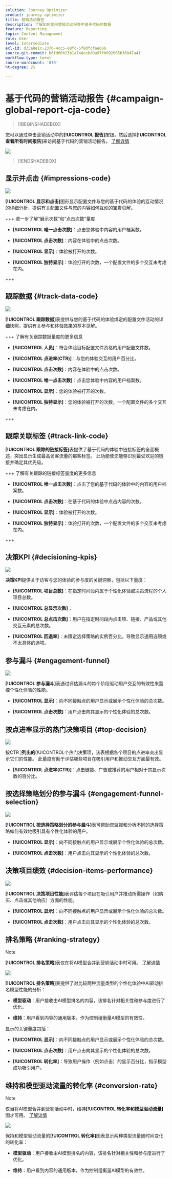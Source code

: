 ```yaml
---
solution: Journey Optimizer
product: journey optimizer
title: 营销活动报告
description: 了解如何使用营销活动报表中基于代码的数据
feature: Reporting
topic: Content Management
role: User
level: Intermediate
exl-id: d35a0e1c-2376-4cc5-88fc-5f8dfcfae666
source-git-commit: b6fd60b23b1a744ceb80a97fb092065b36847a41
workflow-type: tm+mt
source-wordcount: '870'
ht-degree: 2%

---
```


# 基于代码的营销活动报告 {#campaign-global-report-cja-code}

>[!BEGINSHADEBOX]

您可以通过单击营销活动中的&#x200B;**[!UICONTROL 报告]**&#x200B;按钮，然后选择&#x200B;**[!UICONTROL 查看所有时间报告]**&#x200B;来访问基于代码的营销活动报告。 [了解详情](report-gs-cja.md)

![](assets/report-access.png)

>[!ENDSHADEBOX]

## 显示并点击 {#impressions-code}

![](assets/code-based-display-campaign.png)

**[!UICONTROL 显示和点击]**&#x200B;图形显示配置文件与您的基于代码的体验的互动情况的详细分析，提供有关配置文件与您的内容如何互动的宝贵见解。

+++ 进一步了解“展示次数”和“点击次数”量度

* **[!UICONTROL 唯一点击次数]**：点击您体验中内容的用户档案数。

* **[!UICONTROL 点击次数]**：内容在体验中的点击次数。

* **[!UICONTROL 显示]**：体验被打开的次数。

* **[!UICONTROL 独特显示]**：体验打开的次数，一个配置文件的多个交互未考虑在内。

+++

## 跟踪数据 {#track-data-code}

![](assets/code-based-tracking-data-campaign.png)

**[!UICONTROL 跟踪数据]**&#x200B;表提供与您的基于代码的体验绑定的配置文件活动的详细快照，提供有关参与和体验效果的基本见解。

+++ 了解有关跟踪数据量度的更多信息

* **[!UICONTROL 人员]**：符合体验目标配置文件资格的用户配置文件数。

* **[!UICONTROL 点进率(CTR)]**：与您的体验交互的用户百分比。

* **[!UICONTROL 点击次数]**：内容在体验中的点击次数。

* **[!UICONTROL 唯一点击次数]**：点击您体验中内容的用户档案数。

* **[!UICONTROL 显示]**：您的体验被打开的次数。

* **[!UICONTROL 独特显示]**：您的体验被打开的次数，一个配置文件的多个交互未考虑在内。

+++

## 跟踪关联标签 {#track-link-code}

**[!UICONTROL 跟踪的链接标签]**&#x200B;表提供了基于代码的体验中链接标签的全面概述，突出显示生成最高访客流量的那些标签。 此功能使您能够识别最受欢迎的链接并确定其优先级。

+++ 了解有关跟踪的链接标签量度的更多信息

* **[!UICONTROL 唯一点击次数]**：点击了您的基于代码的体验中的内容的用户档案数。

* **[!UICONTROL 点击次数]**：在基于代码的体验中点击内容的次数。

* **[!UICONTROL 显示]**：体验被打开的次数。

* **[!UICONTROL 独特显示]**：体验打开的次数，一个配置文件的多个交互未考虑在内。

+++

## 决策KPI {#decisioning-kpis}

![](assets/cja-decisioning-kpis.png)

**决策KPI**&#x200B;提供关于访客与您的体验的参与度的关键洞察，包括以下量度：

* **[!UICONTROL 项目总数]**：在指定时间段内属于个性化体验或决策流程的个人项目总数。

* **[!UICONTROL 总显示次数]**：

* **[!UICONTROL 总点击次数]**：用户在指定时间段内点击项、链接、产品或其他交互元素的总次数。

* **[!UICONTROL 回退率]**：未限定选择策略的实例百分比，导致显示通用选项或不太具体的选项。

## 参与漏斗 {#engagement-funnel}

![](assets/cja-engagement-funnel.png)

**[!UICONTROL 参与漏斗]**&#x200B;表通过评估漏斗的每个阶段驱动用户交互的有效性来监控个性化体验的性能。

* **[!UICONTROL 显示]**：向不同接触点的用户显示或展示个性化体验的总次数。

* **[!UICONTROL 点击次数]**：用户点击向其显示的个性化体验的总次数。

## 按点进率显示的热门决策项目 {#top-decision}

![](assets/cja-top-decisions-ctr.png)

按CTR ]**列出的**[!UICONTROL &#x200B;个热门决策项，该表根据各个项目的点进率突出显示它们的性能。 此量度有助于评估哪些项目在吸引用户和推动交互方面最有效。

* **[!UICONTROL 点进率(CTR)]**：点击链接、广告或推荐的用户相对于其显示次数的百分比。

## 按选择策略划分的参与漏斗 {#engagement-funnel-selection}

![](assets/cja-engagement-funnel-selection.png)

**[!UICONTROL 按选择策略划分的参与漏斗]**&#x200B;表可帮助您监视和分析不同的选择策略如何有效地吸引具有个性化体验的用户。

* **[!UICONTROL 显示]**：向不同接触点的用户显示或展示个性化体验的总次数。

* **[!UICONTROL 点击次数]**：用户点击向其显示的个性化体验的总次数。

## 决策项目绩效 {#decision-items-performance}

![](assets/cja-decisioning-item-performance.png)

**[!UICONTROL 决策项目性能]**&#x200B;表评估每个项目在吸引用户并推动所需操作（如购买、点击或其他响应）方面的性能。

* **[!UICONTROL 显示]**：向不同接触点的用户显示或展示个性化体验的总次数。

* **[!UICONTROL 点击次数]**：用户点击向其显示的个性化体验的总次数。

## 排名策略 {#ranking-strategy}

>[!NOTE]
>
>**[!UICONTROL 排名策略]**&#x200B;表仅在将AI模型合并到营销活动中时可用。 [了解详情](../experience-decisioning/ranking.md)

![](assets/cja-decision-ranking-strategy.png)

**[!UICONTROL 排名策略]**&#x200B;表提供了对比较两种流量类型的个性化体验中AI驱动排名模型性能的分析：

* **模型驱动**：用户接收由AI模型排名的内容，该排名针对相关性和参与度进行了优化。

* **维持**：用户看到内容的通用版本，作为控制组衡量AI模型的有效性。

显示的关键量度包括：

* **[!UICONTROL 显示]**：向不同接触点的用户显示或展示个性化体验的总次数。

* **[!UICONTROL 点击次数]**：用户点击向其显示的个性化体验的总次数。

* **[!UICONTROL 转化率]**：导致用户操作（例如点击）的显示百分比，指示模型成功吸引用户。

## 维持和模型驱动流量的转化率 {#conversion-rate}

>[!NOTE]
>
>仅当将AI模型合并到营销活动中时，维持&#x200B;**[!UICONTROL 转化率和模型驱动流量]**&#x200B;图才可用。 [了解详情](../experience-decisioning/ranking.md)

![](assets/cja-decisioning-conversion.png)

保持和模型驱动流量的&#x200B;**[!UICONTROL 转化率]**&#x200B;图表显示两种类型流量随时间变化的转化率：

* **模型驱动**：用户接收由AI模型排名的内容，该排名针对相关性和参与度进行了优化。

* **维持**：用户看到内容的通用版本，作为控制组衡量AI模型的有效性。

